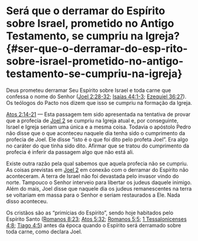 # Será que o derramar do Espírito sobre Israel, prometido no Antigo Testamento, se cumpriu na Igreja? {#ser-que-o-derramar-do-esp-rito-sobre-israel-prometido-no-antigo-testamento-se-cumpriu-na-igreja}

Deus prometeu derramar Seu Espírito sobre Israel e toda carne que confessa o nome do Senhor ([Joel 2:28-32](http://bibliaonline.com.br/acf/jl/2/28-32); [Isaías 44:1-3](http://bibliaonline.com.br/acf/is/44/1-3); [Ezequiel 36:27](http://bibliaonline.com.br/acf/ez/36/27)). Os teólogos do Pacto nos dizem que isso se cumpriu na formação da Igreja.

[Atos 2:14-21](http://bibliaonline.com.br/acf/atos/2/14-21) — Esta passagem tem sido apresentada na tentativa de provar que a profecia de [Joel 2](http://bibliaonline.com.br/acf/jl/2) se cumpriu na Igreja atual e, por conseguinte, Israel e Igreja seriam uma única e a mesma coisa. Todavia o apóstolo Pedro não disse que o que aconteceu naquele dia tenha sido o cumprimento da profecia de Joel. Ele disse “isto é o que foi dito pelo profeta Joel”. Era algo no caráter do que tinha sido dito. Afirmar que se tratou do cumprimento da profecia é inferir da passagem algo que não está ali.

Existe outra razão pela qual sabemos que aquela profecia não se cumpriu. As coisas previstas em [Joel 2](http://jl:2) em conexão com o derramar do Espírito não aconteceram. A terra de Israel não foi devastada pelo invasor vindo do norte. Tampouco o Senhor interveio para libertar os judeus daquele inimigo. Além do mais, Joel disse que naquele dia os judeus remanescentes na terra se voltariam em massa para o Senhor e seriam restaurados a Ele. Nada disso aconteceu.

Os cristãos são as “primícias do Espírito”, sendo hoje habitados pelo Espírito Santo ([Romanos 8:23](http://bibliaonline.com.br/acf/rm/8/23); [Atos 5:32](http://bibliaonline.com.br/acf/atos/5/32); [Romanos 5:5](http://bibliaonline.com.br/acf/rm/5/5); [1 Tessalonicenses 4:8](http://bibliaonline.com.br/acf/1ts/4/8); [Tiago 4:5](http://bibliaonline.com.br/acf/tg/4/5)) antes da época quando o Espírito será derramado sobre toda carne, como declara Joel.